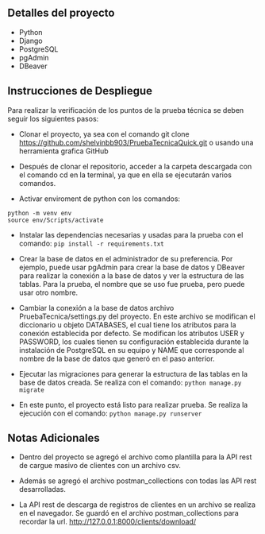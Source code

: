 ## Detalles del proyecto
- Python
- Django
- PostgreSQL
- pgAdmin
- DBeaver

## Instrucciones de Despliegue

Para realizar la verificación de los puntos de la prueba técnica se deben seguir los siguientes pasos:

- Clonar el proyecto, ya sea con el comando git clone https://github.com/shelvinbb903/PruebaTecnicaQuick.git o usando una herramienta grafica GitHub

- Después de clonar el repositorio, acceder a la carpeta descargada con el comando cd en la terminal, ya que en ella se ejecutarán varios comandos.

- Activar enviroment de python con los comandos: 
```
python -m venv env
source env/Scripts/activate
```

- Instalar las dependencias necesarias y usadas para la prueba con el comando: ```pip install -r requirements.txt```

- Crear la base de datos en el administrador de su preferencia. Por ejemplo, puede usar pgAdmin para crear la base de datos y DBeaver para realizar la conexión a la base de datos y ver la estructura de las tablas. Para la prueba, el nombre que se uso fue prueba, pero puede usar otro nombre.

- Cambiar la conexión a la base de datos archivo PruebaTecnica/settings.py del proyecto. En este archivo se modifican el diccionario u objeto DATABASES, el cual tiene los atributos para la conexión establecida por defecto. Se modifican los atributos USER y PASSWORD, los cuales tienen su configuración establecida durante la instalación de PostgreSQL en su equipo y NAME que corresponde al nombre de la base de datos que generó en el paso anterior.

- Ejecutar las migraciones para generar la estructura de las tablas en la base de datos creada. Se realiza con el comando: ```python manage.py migrate```

- En este punto, el proyecto está listo para realizar prueba. Se realiza la ejecución con el comando: ```python manage.py runserver```

## Notas Adicionales

- Dentro del proyecto se agregó el archivo como plantilla para la API rest de cargue masivo de clientes con un archivo csv.

- Además se agregó el archivo postman_collections con todas las API rest desarrolladas.

- La API rest de descarga de registros de clientes en un archivo se realiza en el navegador. Se guardó en el archivo postman_collections para recordar la url.
    http://127.0.0.1:8000/clients/download/
